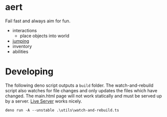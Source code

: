 # aert

Fail fast and always aim for fun.

* interactions
  * place objects into world
* [jumping](https://www.youtube.com/watch?v=hG9SzQxaCm8&ab_channel=GDC)
* inventory
* abilities

# Developing

The following deno script outputs a `build` folder. The watch-and-rebuild script also watches for file changes and only updates the files which have changed. The main.html page will not work statically and must be served up by a server. [Live Server](https://ritwickdey.github.io/vscode-live-server/) works nicely.

`deno run -A --unstable .\utils\watch-and-rebuild.ts`

